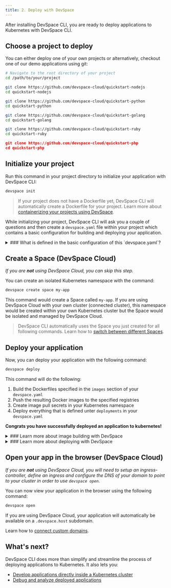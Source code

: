 ```yaml
---
title: 2. Deploy with DevSpace
---
```


After installing DevSpace CLI, you are ready to deploy applications to Kubernetes with DevSpace CLI.

## Choose a project to deploy
You can either deploy one of your own projects or alternatively, checkout one of our demo applications using git:
<!--DOCUSAURUS_CODE_TABS-->
<!--Your Project-->
```bash
# Navigate to the root directory of your project
cd /path/to/your/project
```

<!--Node.js Demo-->
```bash
git clone https://github.com/devspace-cloud/quickstart-nodejs
cd quickstart-nodejs
```

<!--Python Demo-->
```bash
git clone https://github.com/devspace-cloud/quickstart-python
cd quickstart-python
```

<!--Golang Demo-->
```bash
git clone https://github.com/devspace-cloud/quickstart-golang
cd quickstart-golang
```

<!--Ruby Demo-->
```bash
git clone https://github.com/devspace-cloud/quickstart-ruby
cd quickstart-ruby
```

<!--PHP Demo-->
```json
git clone https://github.com/devspace-cloud/quickstart-php
cd quickstart-php
```
<!--END_DOCUSAURUS_CODE_TABS-->

## Initialize your project
Run this command in your project directory to initialize your application with DevSpace CLI:
```bash
devspace init
```

> If your project does not have a Dockerfile yet, DevSpace CLI will automatically create a Dockerfile for your project. Learn more about [containerizing your projects using DevSpace](/docs/workflow-basics/containerization).

While initializing your project, DevSpace CLI will ask you a couple of questions and then create a `devspace.yaml` file within your project which contains a basic configuration for building and deploying your application.


<details>
<summary>
### What is defined in the basic configuration of this `devspace.yaml`?
</summary>

```yaml
# Config version
version: v1beta1

# Development-specific configuration (will be explained later)
dev: ...

# Defines an array of everything (component, Helm chart, Kubernetes maninfests) 
# that will be deployed with DevSpace CLI in the specified order
deployments:
- name: quickstart-nodejs               # Name of this deployment
  component:                            # Deploy a component (alternatives: helm, kubectl)
    containers:                         # Defines an array of containers that run in the same pods started by this component
    - image: dscr.io/username/devspace  # Image of this container
      resources:
        limits:
          cpu: "400m"                   # CPU limit for this container
          memory: "500Mi"               # Memory/RAM limit for this container
    service:                            # Expose this component with a Kubernetes service
      ports:                            # Array of container ports to expose through the service
      - port: 3000                      # Exposes container port 3000 on service port 3000

# Defines all Dockerfiles that DevSpace CLI will build, tag and push
images:
  default:                              # Key 'default' = Name of this image
    image: dscr.io/username/devspace    # Registry and image name for pushing the image (dscr.io is the private registry provided by DevSpace Cloud)
    createPullSecret: true              # Let DevSpace CLI automatically create pull secrets in your Kubernetes namespace
```

</details>


## Create a Space (DevSpace Cloud)
*If you are **not** using DevSpace Cloud, you can skip this step.*

You can create an isolated Kubernetes namespace with the command:
```bash
devspace create space my-app
```
This command would create a Space called `my-app`. If you are using DevSpace Cloud with your own cluster (connected cluster), this namespace would be created within your own Kubernetes cluster but the Space would be isolated and managed by DevSpace Cloud.

> DevSpace CLI automatically uses the Space you just created for all following commands. Learn how to [switch between different Spaces](/docs/cloud/spaces/switch-spaces).


## Deploy your application
Now, you can deploy your application with the following command:
```bash
devspace deploy
```

This command will do the following:
1. Build the Dockerfiles specified in the `images` section of your `devspace.yaml`
2. Push the resulting Docker images to the specified registries
3. Create image pull secrets in your Kubernetes namespace
4. Deploy everything that is defined unter `deployments` in your `devspace.yaml`

**Congrats you have successfully deployed an application to kubernetes!**

<details>
<summary>
### Learn more about image building with DevSpace
</summary>
DevSpace CLI builds and pushes your Docker images before deploying your projects. Follow these links to learn more about how to:
- [Configure image building](/docs/image-building/overview)
- [Add images to be built](/docs/image-building/add-images)
- [Authenticate with private Docker registries](/docs/image-building/authentication)

DevSpace CLI will also create image pull secrets, if you configure this. Learn more about [image pull secrets](/docs/image-building/pull-secrets).
</details>

<details>
<summary>
### Learn more about deploying with DevSpace
</summary>
DevSpace CLI lets you define the following types of deployments:
- Components ([What are components?](/docs/deployment/components/what-are-components))
- Helm charts ([What are Helm charts?](/docs/deployment/helm-charts/what-are-helm-charts))
- Kubernetes manifests ([What are Kubernetes manifests?](/docs/deployment/kubernetes-manifests/what-are-manifests))

<details>
<summary>
#### Deploy Components
</summary>
With DevSpace CLI, you can easily:
- [Add predefined components (e.g. a database) to your deployments](/docs/deployment/components/add-predefined-components)
- [Add custom components to your deployments](/docs/deployment/components/add-custom-components)

You can fully customize your components (predefined and custom) within your `devspace.yaml`:
- [Configure create and mount volumes](/docs/deployment/components/configuration/volumes)
- [Configure environment variables](/docs/deployment/components/containers/environment-variables)
- [Configure resource limits](/docs/deployment/components/containers/resource-limits)
- [Configure resource auto-scaling](/docs/deployment/components/configuration/scaling)
- [Expose components via services](/docs/deployment/components/configuration/service)
</details>

<details>
<summary>
#### Deploy Helm Charts
</summary>
If you want to deploy Helm charts, you can easily [add Helm charts to the deployment process](/docs/deployment/helm-charts/add-charts). This works for local Helm charts within your project or with Helm charts hosted on a registry.
</details>

<details>
<summary>
#### Deploy Kubernetes manifests
</summary>
If you want to deploy your existing Kubernetes manifests, you can easily [add these manifests to the deployment process](/docs/deployment/kubernetes-manifests/add-manifests).
</details>

</details>

## Open your app in the browser (DevSpace Cloud)
*If you are **not** using DevSpace Cloud, you will need to setup an ingress-controller, define an ingress and configure the DNS of your domain to point to your cluster in order to use `devspace open`.*

You can now view your application in the browser using the following command:
```bash
devspace open
```
If you are using DevSpace Cloud, your application will automatically be available on a `.devspace.host` subdomain. 

Learn how to [connect custom domains](/docs/cloud/spaces/domains). 

## What's next?
DevSpace CLI does more than simplify and streamline the process of deploying applications to Kubernetes. It also lets you:
- [Develop applications directly inside a Kubernetes cluster](/docs/getting-started/development)
- [Debug and analyze deployed applications](/docs/getting-started/debugging)
